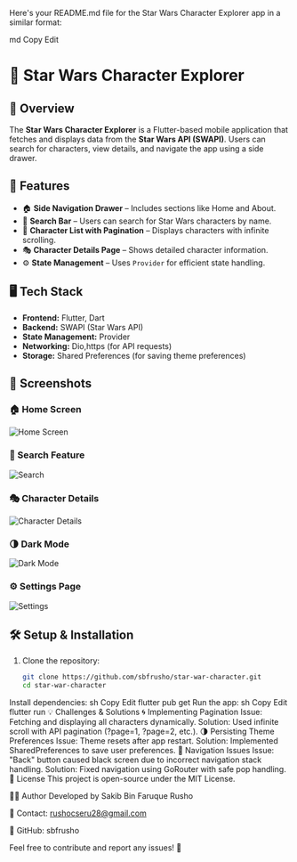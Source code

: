 Here's your README.md file for the Star Wars Character Explorer app in a similar format:

md
Copy
Edit
# 🌌 Star Wars Character Explorer

## 📌 Overview
The **Star Wars Character Explorer** is a Flutter-based mobile application that fetches and displays data from the **Star Wars API (SWAPI)**. Users can search for characters, view details, and navigate the app using a side drawer.

## 🚀 Features
- 🏠 **Side Navigation Drawer** – Includes sections like Home and About.  
- 🔎 **Search Bar** – Users can search for Star Wars characters by name.  
- 📜 **Character List with Pagination** – Displays characters with infinite scrolling.  
- 🎭 **Character Details Page** – Shows detailed character information.
- ⚙️ **State Management** – Uses `Provider` for efficient state handling.  

## 🖥 Tech Stack
- **Frontend:** Flutter, Dart  
- **Backend:** SWAPI (Star Wars API)  
- **State Management:** Provider  
- **Networking:** Dio,https (for API requests)  
- **Storage:** Shared Preferences (for saving theme preferences)  

## 📸 Screenshots

### 🏠 Home Screen  
![Home Screen](screenshots/Screenshot_20250227_112854.png)  

### 🔎 Search Feature  
![Search](screenshots/Screenshot_20250227_112903.png)  

### 🎭 Character Details  
![Character Details](screenshots/Screenshot_20250227_112906.png)  

### 🌗 Dark Mode  
![Dark Mode](screenshots/Screenshot_20250227_112915.png)  

### ⚙️ Settings Page  
![Settings](screenshots/Screenshot_20250227_112920.png)  

## 🛠 Setup & Installation
1. Clone the repository:  
   ```sh
   git clone https://github.com/sbfrusho/star-war-character.git
   cd star-war-character
Install dependencies:
sh
Copy
Edit
flutter pub get
Run the app:
sh
Copy
Edit
flutter run
💡 Challenges & Solutions
🌀 Implementing Pagination
Issue: Fetching and displaying all characters dynamically.
Solution: Used infinite scroll with API pagination (?page=1, ?page=2, etc.).
🌗 Persisting Theme Preferences
Issue: Theme resets after app restart.
Solution: Implemented SharedPreferences to save user preferences.
🔄 Navigation Issues
Issue: "Back" button caused black screen due to incorrect navigation stack handling.
Solution: Fixed navigation using GoRouter with safe pop handling.
📄 License
This project is open-source under the MIT License.

👨‍💻 Author
Developed by Sakib Bin Faruque Rusho

📧 Contact: rushocseru28@gmail.com

🔗 GitHub: sbfrusho

Feel free to contribute and report any issues! 🚀

